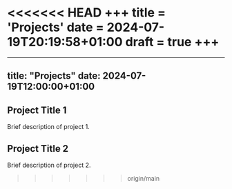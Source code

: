 <<<<<<< HEAD
+++
title = 'Projects'
date = 2024-07-19T20:19:58+01:00
draft = true
+++
=======
---
title: "Projects"
date: 2024-07-19T12:00:00+01:00
---

## Project Title 1
Brief description of project 1.

## Project Title 2
Brief description of project 2.
>>>>>>> origin/main

